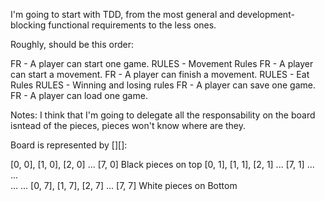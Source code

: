 I'm going to start with TDD, from the most general and development-blocking functional requirements to the less ones.

Roughly, should be this order:

FR - A player can start one game.
RULES - Movement Rules 
FR - A player can start a movement.
FR - A player can finish a movement.
RULES - Eat Rules 
RULES - Winning and losing rules
FR - A player can save one game.
FR - A player can load one game.

Notes: I think that I'm going to delegate all the responsability on the board isntead of the pieces, pieces won't know where are they.

Board is represented by [][]: 

[0, 0], [1, 0], [2, 0] ... [7, 0]       Black pieces on top
[0, 1], [1, 1], [2, 1] ... [7, 1]
...                        
...                        
...                    ... 
[0, 7], [1, 7], [2, 7] ... [7, 7]       White pieces on Bottom



